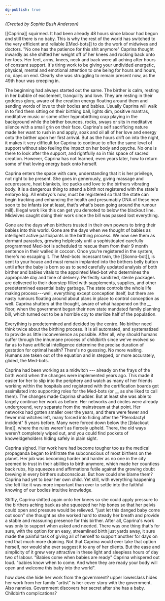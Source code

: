 ```yaml
---
dg-publish: true
---
```

*(Created by Sophia Bush Anderson)*

[[Caprina]] squirmed. It had been already 48 hours since labour had begun
and still there is no baby. This is why the rest of the world has
switched to the very efficient and reliable [[Med-bots]] to do the work of
midwives and doctors. "No one has the patience for this shit anymore"
Caprina thought inwardly as she shifted her weight off of her knees and
rocking back onto her toes. Her feet, arms, knees, neck and back were
all aching after hours of constant support. It's tiring work to be
giving your undivided energetic, physical, mental and emotional
attention to one being for hours and hours, no, days on end. Clearly she
was struggling to remain present now, as the 49th hour was creeping in.

The beginning had always started out the same. The birther is calm,
resting in her bubble of excitement, tranquility and love. They are
resting in their goddess glory, aware of the creation energy floating
around them and sending words of love to their bodies and babies.
Usually Caprina will walk in to find them sitting on their birthing
ball, lights dim, positive mantras, meditative music or some other
hypnobirthing crap playing in the background while the birther bounces,
rocks, sways or sits in meditative silence with a small grin on their
face. Caprina's self sacrificing nature made her want to rush in and
apply, soak and oil all of her love and energy onto the birther upon her
first arrival. But as the hours drift on into the night, it makes it
very difficult for Caprina to continue to offer the same level of
support without also feeling the impact on her body and psyche. No one
is there to look after the support, and rightfully so in this space of
sacred creation. However, Caprina has not learned, even years later, how
to return some of that loving energy back onto herself.

Caprina enters the space with care, understanding that it is her
privilege, not right to be present. She goes in generously, giving
massage and acupressure, heat blankets, ice packs and love to the
birthers vibrating body. It is a dangerous thing to attend a birth not
registered with the state's embryo log. All embryo's now, must be
registered so that the state can begin tracking and enhancing the health
and presumably DNA of these new soon to be infants (or at least, that's
what's been going around the rumour mill). Illegal work like this can
get you demoted to below the blackout line. Midwives caught doing their
work since the bill was passed lost everything.

Gone are the days when birthers trusted in their own powers to bring
their babies into this world. Gone are the days when we thought of
babies as intelligent active participants in the birthing process. We
now see them as dormant parasites, growing helplessly until a
sophisticated carefully programmed Med-bot is scheduled to rescue them
from their 9 month sentence in their walled in cocoon. Once you're
registered in the system, there's no escaping it. The Med-bots incessant
twin, the [[Sonno-bot]], is sent to your house and must remain implanted
into the birthers belly button until after the baby is born so as to
send carefully updated analysis of both birther and babies vitals to the
appointed Med-bot who determines the appropriate day and time of
delivery. Perfectly sanitized, sterile packages are delivered to their
doorstep filled with supplements, supplies, and other predetermined
essential baby garbage. The state controls the whole life making
process---well, everything except conception itself, but there are nasty
rumours floating around about plans in place to control conception as
well. Caprina shutters at the thought, aware of what happened on the
\_\_ floor, when the government began their new state mandated family
planning bill, which turned out to be a horrible coy to sterilize half
of the population.

Everything is predetermined and decided by the centre. No birther need
think twice about the birthing process. It is all automated, and
systematized to provide as little inconvenience as possible. After all,
why should humans suffer through the inhumane process of childbirth
since we've evolved so far as to have artificial intelligence determine
the precise duration of gestation for optimal health? There's no
guessing. No more waiting. Humans are taken out of the equation and in
stepped, or more accurately, glided, the Med-bots.

Caprina had been working as a midwitch --- already on the frays of the
birth world when the changes were implemented years ago. This made it
easier for her to slip into the periphery and watch as many of her
friends working within the hospitals and registered with the
certification boards got assimilated into supporting roles for the
Med-bots (or \_\_ as she liked to call them). The changes made Caprina
shudder. But at least she was able to largely continue her work as
before. Her networks and circles were already underground, very separate
from the mainstream at that point. Her networks had gotten smaller over
the years, and there were fewer and fewer mid witches left, many forced
into hiding after the "Pterodactyl incident" 5 years before. Many were
forced down below the [[blackout line]], where the rules weren't as fiercely
upheld. There, the old ways weren't completely wiped out, and you could
find pockets of knoweldgeholders hiding safely in plain sight.

Caprina sighed. Her work here had become tougher too as the medical
propaganda began to infiltrate the subconscious of most birthers on the
planet. Her job was becoming harder and harder as no one in the city
seemed to trust in their abilities to birth anymore, which made her
countless back rubs, hip squeezes and affirmations futile against the
growing doubt brewing in every birthers subconscious. But how could she
blame them? Caprina had yet to bear her own child. Yet still, with
everything happening she felt like it was more important than ever to
settle into the faithful knowing of our bodies intuitive knowledge.

Stiffly, Caprina shifted again onto her knees so she could apply
pressure to the birthers aching back as she squeezed her hip bones so
that her pelvis could open and pressure would be relieved. "just let
this danged baby come out soon" she thought as she worked hard to steady her breath and provide a stable and reassuring presence for this
birther. After all, Caprina's work was only to support when asked and
needed. There was one thing that's for sure, with the option for an
easy, streamlined birth just yards away, it sure made the painful task
of giving all of herself to support another for days on end that much
more draining. Not that Caprina would ever take that option herself, nor
would she ever suggest it to any of her clients. But the ease and
simplicity of it grew very attractive in these light and sleepless hours
of day two of labour. "Babies come when babies are ready" Caprina
whispered out loud. "babies know when to come. And when they are ready
your body will open and welcome this baby into the world".


how does she hide her work from the government?
upper  lowerclass
hides her work from her family
"artist" is her cover story with the government. Also nannies.
Government discovers her secret after she has a baby.
Childbirth complications?
